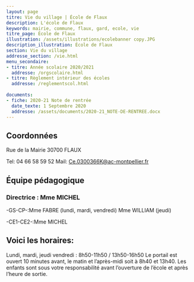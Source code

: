 ```yaml
---
layout: page
titre: Vie du village | École de Flaux
description: L'école de Flaux
keywords: mairie, commune, flaux, gard, ecole, vie
titre_page: École de Flaux
illustration: /assets/illustrations/ecolebanner copy.JPG
description_illustration: École de Flaux
section: Vie du village
addresse_section: /vie.html
menu_secondaire:
- titre: Année scolaire 2020/2021
  addresse: /orgscolaire.html
- titre: Règlement intérieur des écoles
  addresse: /reglementscol.html
  
documents:
- fiche: 2020-21 Note de rentrée
  date_texte: 1 Septembre 2020
  addresse: /assets/documents/2020-21_NOTE-DE-RENTREE.docx
---
```


## Coordonnées

Rue de la Mairie
30700 FLAUX

Tel: 04 66 58 59 52
Mail: <Ce.0300366K@ac-montpellier.fr>

## Équipe pédagogique

### Directrice : Mme MICHEL

-GS-CP-:Mme FABRE (lundi, mardi, vendredi)
        Mme WILLIAM (jeudi)

-CE1-CE2-:Mme MICHEL

## Voici les horaires:

Lundi, mardi, jeudi vendredi : 8h50-11h50 / 13h50-16h50
Le portail est ouvert 10 minutes avant, le matin et l’après-midi soit à 8h40 et 13h40. 
Les enfants sont sous votre responsabilité avant l’ouverture de l’école et après l’heure de sortie.



